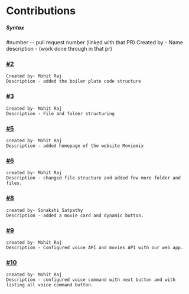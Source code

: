 # Contributions

##### Syntax

#number -- pull request number (linked with that PR)
Created by - Name
description - (work done through in that pr)

### [#2](https://github.com/Sonakshi1901/moviemix/pull/2)

    Created by- Mohit Raj
    Description - added the boiler plate code structure

### [#3](https://github.com/Sonakshi1901/moviemix/pull/3)

    Created by- Mohit Raj
    Description - File and folder structuring

### [#5](https://github.com/Sonakshi1901/moviemix/pull/5)

    created by- Mohit Raj
    Description - added homepage of the website Moviemix

### [#6](https://github.com/Sonakshi1901/moviemix/pull/6)

    created by- Mohit Raj
    Description - changed file structure and added few more folder and files.

### [#8](https://github.com/Sonakshi1901/moviemix/pull/8)

    created by- Sonakshi Satpathy
    Description - added a movie card and dynamic button.

### [#9](https://github.com/Sonakshi1901/moviemix/pull/9)

    created by- Mohit Raj
    Description - Configured voice API and movies API with our web app.

### [#10](https://github.com/Sonakshi1901/moviemix/pull/10)

    created by- Mohit Raj
    Description - configured voice command with next button and with listing all voice command button.
